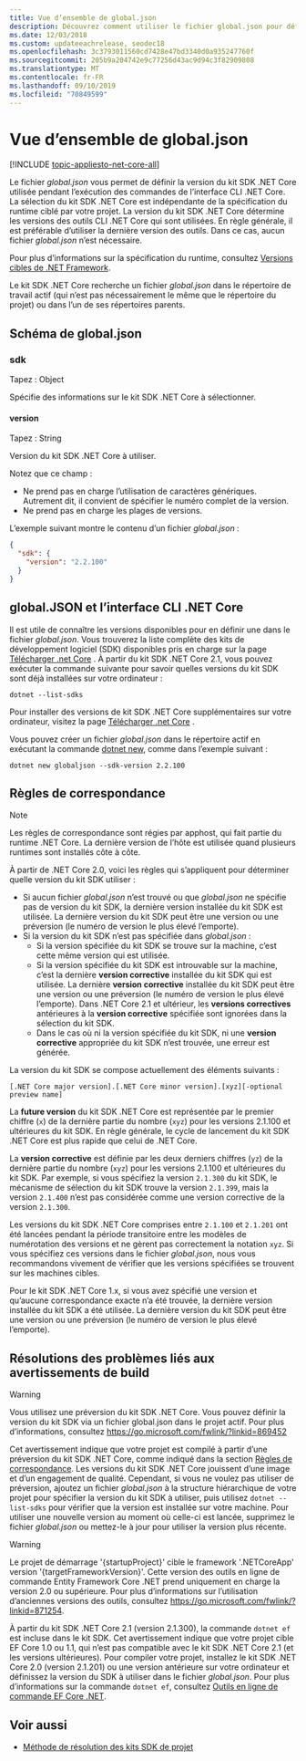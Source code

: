 ```yaml
---
title: Vue d’ensemble de global.json
description: Découvrez comment utiliser le fichier global.json pour définir la version du kit SDK .NET Core pendant l’exécution de commandes CLI .NET Core.
ms.date: 12/03/2018
ms.custom: updateeachrelease, seodec18
ms.openlocfilehash: 3c3793011560cd7428e47bd3340d0a935247760f
ms.sourcegitcommit: 205b9a204742e9c77256d43ac9d94c3f82909808
ms.translationtype: MT
ms.contentlocale: fr-FR
ms.lasthandoff: 09/10/2019
ms.locfileid: "70849599"
---
```

# <a name="globaljson-overview"></a>Vue d’ensemble de global.json

[!INCLUDE [topic-appliesto-net-core-all](../../../includes/topic-appliesto-net-core-all.md)]

Le fichier *global.json* vous permet de définir la version du kit SDK .NET Core utilisée pendant l’exécution des commandes de l’interface CLI .NET Core. La sélection du kit SDK .NET Core est indépendante de la spécification du runtime ciblé par votre projet. La version du kit SDK .NET Core détermine les versions des outils CLI .NET Core qui sont utilisées. En règle générale, il est préférable d’utiliser la dernière version des outils. Dans ce cas, aucun fichier *global.json* n’est nécessaire.

Pour plus d’informations sur la spécification du runtime, consultez [Versions cibles de .NET Framework](../../standard/frameworks.md).

Le kit SDK .NET Core recherche un fichier *global.json* dans le répertoire de travail actif (qui n’est pas nécessairement le même que le répertoire du projet) ou dans l’un de ses répertoires parents.

## <a name="globaljson-schema"></a>Schéma de global.json

### <a name="sdk"></a>sdk

Tapez : Object

Spécifie des informations sur le kit SDK .NET Core à sélectionner.

#### <a name="version"></a>version

Tapez : String

Version du kit SDK .NET Core à utiliser.

Notez que ce champ :

- Ne prend pas en charge l’utilisation de caractères génériques. Autrement dit, il convient de spécifier le numéro complet de la version.
- Ne prend pas en charge les plages de versions.

L’exemple suivant montre le contenu d’un fichier *global.json* :

```json
{
  "sdk": {
    "version": "2.2.100"
  }
}
```

## <a name="globaljson-and-the-net-core-cli"></a>global.JSON et l’interface CLI .NET Core

Il est utile de connaître les versions disponibles pour en définir une dans le fichier *global.json*. Vous trouverez la liste complète des kits de développement logiciel (SDK) disponibles pris en charge sur la page [Télécharger .net Core](https://dotnet.microsoft.com/download/dotnet-core) . À partir du kit SDK .NET Core 2.1, vous pouvez exécuter la commande suivante pour savoir quelles versions du kit SDK sont déjà installées sur votre ordinateur :

```console
dotnet --list-sdks
```

Pour installer des versions de kit SDK .NET Core supplémentaires sur votre ordinateur, visitez la page [Télécharger .net Core](https://dotnet.microsoft.com/download/dotnet-core) .

Vous pouvez créer un fichier *global.json* dans le répertoire actif en exécutant la commande [dotnet new](dotnet-new.md), comme dans l’exemple suivant :

```console
dotnet new globaljson --sdk-version 2.2.100
```

## <a name="matching-rules"></a>Règles de correspondance

> [!NOTE]
> Les règles de correspondance sont régies par apphost, qui fait partie du runtime .NET Core.
> La dernière version de l’hôte est utilisée quand plusieurs runtimes sont installés côte à côte.

À partir de .NET Core 2.0, voici les règles qui s’appliquent pour déterminer quelle version du kit SDK utiliser :

- Si aucun fichier *global.json* n’est trouvé ou que *global.json* ne spécifie pas de version du kit SDK, la dernière version installée du kit SDK est utilisée. La dernière version du kit SDK peut être une version ou une préversion (le numéro de version le plus élevé l’emporte).
- Si la version du kit SDK n’est pas spécifiée dans *global.json* :
  - Si la version spécifiée du kit SDK se trouve sur la machine, c’est cette même version qui est utilisée.
  - Si la version spécifiée du kit SDK est introuvable sur la machine, c’est la dernière **version corrective** installée du kit SDK qui est utilisée. La dernière **version corrective** installée du kit SDK peut être une version ou une préversion (le numéro de version le plus élevé l’emporte). Dans .NET Core 2.1 et ultérieur, les **versions correctives** antérieures à la **version corrective** spécifiée sont ignorées dans la sélection du kit SDK.
  - Dans le cas où ni la version spécifiée du kit SDK, ni une **version corrective** appropriée du kit SDK n’est trouvée, une erreur est générée.

La version du kit SDK se compose actuellement des éléments suivants :

`[.NET Core major version].[.NET Core minor version].[xyz][-optional preview name]`

La **future version** du kit SDK .NET Core est représentée par le premier chiffre (`x`) de la dernière partie du nombre (`xyz`) pour les versions 2.1.100 et ultérieures du kit SDK. En règle générale, le cycle de lancement du kit SDK .NET Core est plus rapide que celui de .NET Core.

La **version corrective** est définie par les deux derniers chiffres (`yz`) de la dernière partie du nombre (`xyz`) pour les versions 2.1.100 et ultérieures du kit SDK. Par exemple, si vous spécifiez la version `2.1.300` du kit SDK, le mécanisme de sélection du kit SDK trouve la version `2.1.399`, mais la version `2.1.400` n’est pas considérée comme une version corrective de la version `2.1.300`.

Les versions du kit SDK .NET Core comprises entre `2.1.100` et `2.1.201` ont été lancées pendant la période transitoire entre les modèles de numérotation des versions et ne gèrent pas correctement la notation `xyz`. Si vous spécifiez ces versions dans le fichier *global.json*, nous vous recommandons vivement de vérifier que les versions spécifiées se trouvent sur les machines cibles.

Pour le kit SDK .NET Core 1.x, si vous avez spécifié une version et qu’aucune correspondance exacte n’a été trouvée, la dernière version installée du kit SDK a été utilisée. La dernière version du kit SDK peut être une version ou une préversion (le numéro de version le plus élevé l’emporte).

## <a name="troubleshooting-build-warnings"></a>Résolutions des problèmes liés aux avertissements de build

> [!WARNING]
> Vous utilisez une préversion du kit SDK .NET Core. Vous pouvez définir la version du kit SDK via un fichier global.json dans le projet actif. Pour plus d’informations, consultez <https://go.microsoft.com/fwlink/?linkid=869452>

Cet avertissement indique que votre projet est compilé à partir d’une préversion du kit SDK .NET Core, comme indiqué dans la section [Règles de correspondance](#matching-rules). Les versions du kit SDK .NET Core jouissent d’une image et d’un engagement de qualité. Cependant, si vous ne voulez pas utiliser de préversion, ajoutez un fichier *global.json* à la structure hiérarchique de votre projet pour spécifier la version du kit SDK à utiliser, puis utilisez `dotnet --list-sdks` pour vérifier que la version est installée sur votre machine. Pour utiliser une nouvelle version au moment où celle-ci est lancée, supprimez le fichier *global.json* ou mettez-le à jour pour utiliser la version plus récente.

> [!WARNING]
> Le projet de démarrage '{startupProject}' cible le framework '.NETCoreApp' version '{targetFrameworkVersion}'. Cette version des outils en ligne de commande Entity Framework Core .NET prend uniquement en charge la version 2.0 ou supérieure. Pour plus d’informations sur l’utilisation d’anciennes versions des outils, consultez <https://go.microsoft.com/fwlink/?linkid=871254>.

À partir du kit SDK .NET Core 2.1 (version 2.1.300), la commande `dotnet ef` est incluse dans le kit SDK. Cet avertissement indique que votre projet cible EF Core 1.0 ou 1.1, qui n’est pas compatible avec le kit SDK .NET Core 2.1 (et les versions ultérieures). Pour compiler votre projet, installez le kit SDK .NET Core 2.0 (version 2.1.201) ou une version antérieure sur votre ordinateur et définissez la version du SDK à utiliser dans le fichier *global.json*. Pour plus d’informations sur la commande `dotnet ef`, consultez [Outils en ligne de commande EF Core .NET](/ef/core/miscellaneous/cli/dotnet).

## <a name="see-also"></a>Voir aussi

- [Méthode de résolution des kits SDK de projet](/visualstudio/msbuild/how-to-use-project-sdk#how-project-sdks-are-resolved)
